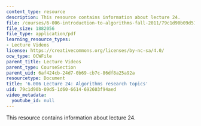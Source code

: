 ```yaml
---
content_type: resource
description: This resource contains information about lecture 24.
file: /courses/6-006-introduction-to-algorithms-fall-2011/79c1d90b09d51d606614692603f94aed_MIT6_006F11_lec24.pdf
file_size: 1882056
file_type: application/pdf
learning_resource_types:
- Lecture Videos
license: https://creativecommons.org/licenses/by-nc-sa/4.0/
ocw_type: OCWFile
parent_title: Lecture Videos
parent_type: CourseSection
parent_uid: 6af424cb-24d7-0b69-cb7c-86df8a25a92a
resourcetype: Document
title: '6.006 Lecture 24: Algorithms research topics'
uid: 79c1d90b-09d5-1d60-6614-692603f94aed
video_metadata:
  youtube_id: null
---
```

This resource contains information about lecture 24.